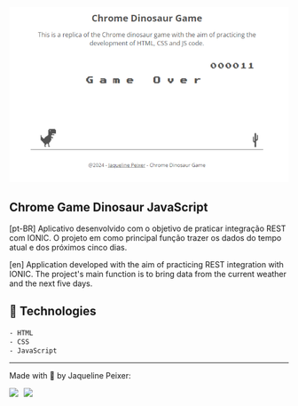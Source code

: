 ![](./screenshot-chrome-dino.png)

<h2>Chrome Game Dinosaur JavaScript</h2>

[pt-BR] Aplicativo desenvolvido com o objetivo de praticar integração REST com IONIC. O projeto em como principal função trazer os dados do tempo atual e dos próximos cinco dias.

[en] Application developed with the aim of practicing REST integration with IONIC. The project's main function is to bring data from the current weather and the next five days.

## 🚀 Technologies 
    - HTML
    - CSS
    - JavaScript

---

Made with 🧡 by Jaqueline Peixer:

<div style="display: flex; gap: 10px;">
    <a href="https://www.linkedin.com/in/jaquelinepeixer/" target="_blank"><img src="https://img.shields.io/badge/-LinkedIn-%230077B5?style=for-the-badge&logo=linkedin&logoColor=white"></a>
   <a href="mailto:peixer.jaqueline@gmail.com" target="_blank"><img src="https://img.shields.io/badge/Gmail-D14836?style=for-the-badge&logo=gmail&logoColor=white"></a> 
</div>